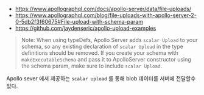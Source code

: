 
* https://www.apollographql.com/docs/apollo-server/data/file-uploads/
* https://www.apollographql.com/blog/file-uploads-with-apollo-server-2-0-5db2f3f60675#File-upload-with-schema-param
* https://github.com/jaydenseric/apollo-upload-examples

> Note: When using typeDefs, Apollo Server adds `scalar Upload` to your schema, so any existing declaration of `scalar Upload` in the type definitions should be removed. If you create your schema with `makeExecutableSchema` and pass it to ApolloServer constructor using the schema param, make sure to include `scalar Upload`.

Apollo sever 에서 제공하는 `scalar upload` 를 통해 blob 데이터를 서버에 전달할수 있다.
